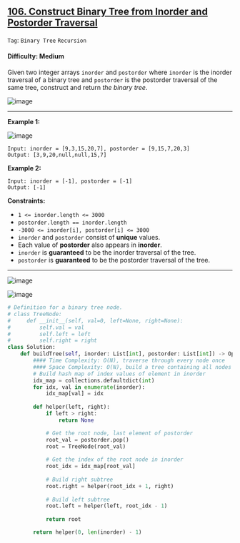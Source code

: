 ## [106. Construct Binary Tree from Inorder and Postorder Traversal](https://leetcode.com/problems/construct-binary-tree-from-inorder-and-postorder-traversal/)

```Tag```: ```Binary Tree``` ```Recursion```

#### Difficulty: Medium

Given two integer arrays ```inorder``` and ```postorder``` where ```inorder``` is the inorder traversal of a binary tree and ```postorder``` is the postorder traversal of the same tree, construct and return _the binary tree_.

![image](https://user-images.githubusercontent.com/35042430/225526853-62b4bdfc-2511-4978-9248-3d6bfc06c8a9.png)

---

__Example 1:__

![image](https://assets.leetcode.com/uploads/2021/02/19/tree.jpg)
```
Input: inorder = [9,3,15,20,7], postorder = [9,15,7,20,3]
Output: [3,9,20,null,null,15,7]
```

__Example 2:__
```
Input: inorder = [-1], postorder = [-1]
Output: [-1]
```

__Constraints:__

- ```1 <= inorder.length <= 3000```
- ```postorder.length == inorder.length```
- ```-3000 <= inorder[i], postorder[i] <= 3000```
- ```inorder``` and ```postorder``` consist of __unique__ values.
- Each value of __postorder__ also appears in __inorder__.
- ```inorder``` is __guaranteed__ to be the inorder traversal of the tree.
- ```postorder``` is __guaranteed__ to be the postorder traversal of the tree.

---

![image](https://leetcode.com/problems/construct-binary-tree-from-inorder-and-postorder-traversal/solutions/298219/Figures/106/bfs_dfs.png)

![image](https://leetcode.com/problems/construct-binary-tree-from-inorder-and-postorder-traversal/solutions/298219/Figures/106/recursion.png)

```Python
# Definition for a binary tree node.
# class TreeNode:
#     def __init__(self, val=0, left=None, right=None):
#         self.val = val
#         self.left = left
#         self.right = right
class Solution:
    def buildTree(self, inorder: List[int], postorder: List[int]) -> Optional[TreeNode]:
        #### Time Complexity: O(N), traverse through every node once
        #### Space Complexity: O(N), build a tree containing all nodes
        # Build hash map of index values of element in inorder
        idx_map = collections.defaultdict(int)
        for idx, val in enumerate(inorder):
            idx_map[val] = idx
            
        def helper(left, right):
            if left > right:
                return None

            # Get the root node, last element of postorder
            root_val = postorder.pop()
            root = TreeNode(root_val)
        
            # Get the index of the root node in inorder
            root_idx = idx_map[root_val]
            
            # Build right subtree
            root.right = helper(root_idx + 1, right)
            
            # Build left subtree
            root.left = helper(left, root_idx - 1)
            
            return root

        return helper(0, len(inorder) - 1)
```
